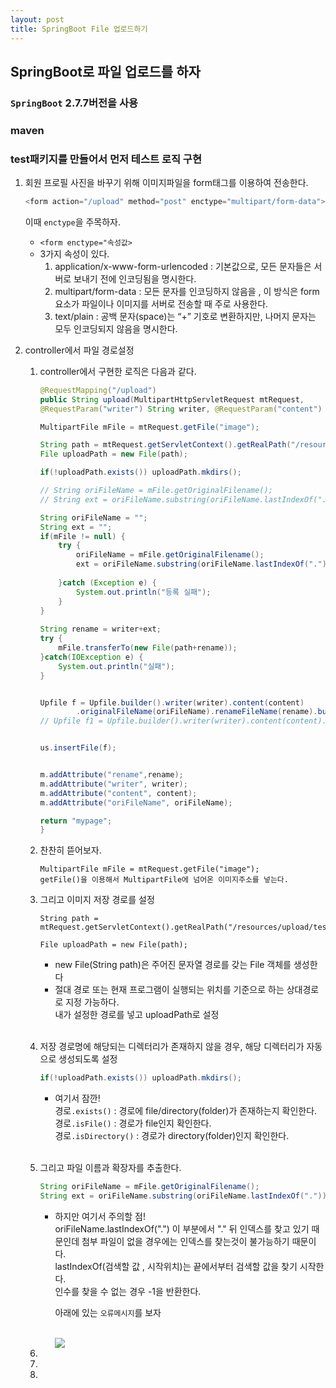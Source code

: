 ```yaml
---
layout: post
title: SpringBoot File 업로드하기
---
```



## SpringBoot로 파일 업로드를 하자

### `SpringBoot` 2.7.7버전을 사용
### maven
### test패키지를 만들어서 먼저 테스트 로직 구현

1. 회원 프로필 사진을 바꾸기 위해 이미지파일을 form태그를 이용하여 전송한다.
    ```java
    <form action="/upload" method="post" enctype="multipart/form-data">
    ```
    이때 `enctype`을 주목하자.
    - `<form enctype="속성값>`
    - 3가지 속성이 있다.
        1. application/x-www-form-urlencoded : 기본값으로, 모든 문자들은 서버로 보내기 전에 인코딩됨을 명시한다.
        2. multipart/form-data : 모든 문자를 인코딩하지 않음을 , 이 방식은 form 요소가 파일이나 이미지를 서버로 전송할 때 주로 사용한다.
        3. text/plain : 공백 문자(space)는 “+” 기호로 변환하지만, 나머지 문자는 모두 인코딩되지 않음을 명시한다.
        
2. controller에서 파일 경로설정  
    1. controller에서 구현한 로직은 다음과 같다.
    
        ```java
        @RequestMapping("/upload")
        public String upload(MultipartHttpServletRequest mtRequest, 
        @RequestParam("writer") String writer, @RequestParam("content") String content,Model m) {
        
        MultipartFile mFile = mtRequest.getFile("image");
        
		String path = mtRequest.getServletContext().getRealPath("/resources/upload/test/");
		File uploadPath = new File(path);
		
		if(!uploadPath.exists()) uploadPath.mkdirs();
		
		// String oriFileName = mFile.getOriginalFilename();
		// String ext = oriFileName.substring(oriFileName.lastIndexOf("."));
		
		String oriFileName = "";
		String ext = "";
		if(mFile != null) {
			try {
				oriFileName = mFile.getOriginalFilename();
				ext = oriFileName.substring(oriFileName.lastIndexOf("."));
				
			}catch (Exception e) {
				System.out.println("등록 실패");
			}
		}
				
		String rename = writer+ext;
		try {
			mFile.transferTo(new File(path+rename));
		}catch(IOException e) {
			System.out.println("실패");
		}
		
		
		Upfile f = Upfile.builder().writer(writer).content(content)
				.originalFileName(oriFileName).renameFileName(rename).build();
		// Upfile f1 = Upfile.builder().writer(writer).content(content).build();
	
		
		us.insertFile(f);
		
		
		m.addAttribute("rename",rename);
		m.addAttribute("writer", writer);
		m.addAttribute("content", content);
		m.addAttribute("oriFileName", oriFileName);
		
		return "mypage";
	    }
        ```
    2. 찬찬히 뜯어보자.
        ```
        MultipartFile mFile = mtRequest.getFile("image");
        getFile()을 이용해서 MultipartFile에 넘어온 이미지주소를 넣는다.
        ```    
    3. 그리고 이미지 저장 경로를 설정
        ```
        String path = mtRequest.getServletContext().getRealPath("/resources/upload/test/");
    
        File uploadPath = new File(path);
        ```
        - new File(String path)은 주어진 문자열 경로를 갖는 File 객체를 생성한다
        - 절대 경로 또는 현재 프로그램이 실행되는 위치를 기준으로 하는 상대경로로 지정 가능하다.<br>
          내가 설정한 경로를 넣고 uploadPath로 설정
        <br>
    4. 저장 경로명에 해당되는 디렉터리가 존재하지 않을 경우, 해당 디렉터리가 자동으로 생성되도록 설정
    
    	```java
        if(!uploadPath.exists()) uploadPath.mkdirs();
        ```
        - 여기서 잠깐! <br>
       		경로`.exists()` : 경로에 file/directory(folder)가 존재하는지 확인한다. <br>
        	경로`.isFile()` : 경로가 file인지 확인한다. <br>
        	경로`.isDirectory()` : 경로가 directory(folder)인지 확인한다. <br>
		<br>	
    5. 그리고 파일 이름과 확장자를 추출한다.
    
    	```java
		String oriFileName = mFile.getOriginalFilename();
		String ext = oriFileName.substring(oriFileName.lastIndexOf("."));
		```
		- 하지만 여기서 주의할 점! <br>
			oriFileName.lastIndexOf(".") 이 부분에서 "." 뒤 인덱스를 찾고 있기 때문인데 첨부 파일이 없을 경우에는 인덱스를 찾는것이 불가능하기 때문이다.<br>
			lastIndexOf(검색할 값 , 시작위치)는 끝에서부터 검색할 값을 찾기 시작한다.<br>
			인수를 찾을 수 없는 경우 -1을 반환한다.<br>
		
			아래에 있는 `오류메시지`를 보자<br>
			
			<br>
			<image src="https://user-images.githubusercontent.com/107177133/212882308-9a530a0b-f89d-468e-9d8f-04f25a8146bd.png"/>
    6. 
    8. 
    	
	
    7. 
        


